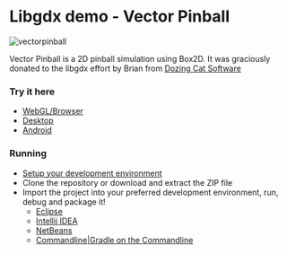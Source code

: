 Libgdx demo - Vector Pinball
====================
![vectorpinball](http://i.imgur.com/OTQxIy2.png)

Vector Pinball is a 2D pinball simulation using Box2D. It was graciously donated to the libgdx effort by Brian from [Dozing Cat Software](www.dozingcatsoftware.com/)

### Try it here 
  * [WebGL/Browser](http://libgdx.badlogicgames.com/demos/vectorpinball)
  * [Desktop](http://libgdx.badlogicgames.com/demos/vectorpinball/vectorpinball.jar)
  * [Android](http://libgdx.badlogicgames.com/demos/vectorpinball/vectorpinball.apk)

### Running
* [Setup your development environment](https://github.com/libgdx/libgdx/wiki)
* Clone the repository or download and extract the ZIP file
* Import the project into your preferred development environment, run, debug and package it!
  * [Eclipse](https://github.com/libgdx/libgdx/wiki/Gradle-and-Eclipse)
  * [Intellij IDEA](https://github.com/libgdx/libgdx/wiki/Gradle-and-Intellij-IDEA)
  * [NetBeans](https://github.com/libgdx/libgdx/wiki/Gradle-and-NetBeans)
  * [Commandline|Gradle on the Commandline](https://github.com/libgdx/libgdx/wiki/Gradle-on-the-Commandline)

